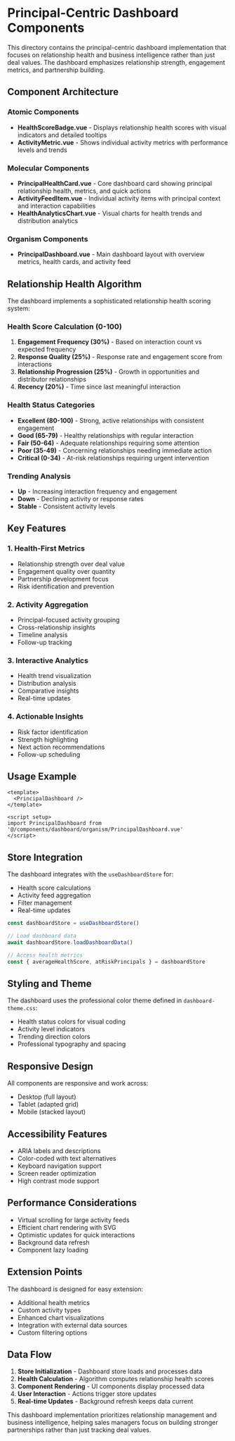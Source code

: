 # Principal-Centric Dashboard Components

This directory contains the principal-centric dashboard implementation that focuses on relationship health and business intelligence rather than just deal values. The dashboard emphasizes relationship strength, engagement metrics, and partnership building.

## Component Architecture

### Atomic Components
- **HealthScoreBadge.vue** - Displays relationship health scores with visual indicators and detailed tooltips
- **ActivityMetric.vue** - Shows individual activity metrics with performance levels and trends

### Molecular Components
- **PrincipalHealthCard.vue** - Core dashboard card showing principal relationship health, metrics, and quick actions
- **ActivityFeedItem.vue** - Individual activity items with principal context and interaction capabilities
- **HealthAnalyticsChart.vue** - Visual charts for health trends and distribution analytics

### Organism Components
- **PrincipalDashboard.vue** - Main dashboard layout with overview metrics, health cards, and activity feed

## Relationship Health Algorithm

The dashboard implements a sophisticated relationship health scoring system:

### Health Score Calculation (0-100)
1. **Engagement Frequency (30%)** - Based on interaction count vs expected frequency
2. **Response Quality (25%)** - Response rate and engagement score from interactions
3. **Relationship Progression (25%)** - Growth in opportunities and distributor relationships
4. **Recency (20%)** - Time since last meaningful interaction

### Health Status Categories
- **Excellent (80-100)** - Strong, active relationships with consistent engagement
- **Good (65-79)** - Healthy relationships with regular interaction
- **Fair (50-64)** - Adequate relationships requiring some attention
- **Poor (35-49)** - Concerning relationships needing immediate action
- **Critical (0-34)** - At-risk relationships requiring urgent intervention

### Trending Analysis
- **Up** - Increasing interaction frequency and engagement
- **Down** - Declining activity or response rates
- **Stable** - Consistent activity levels

## Key Features

### 1. Health-First Metrics
- Relationship strength over deal value
- Engagement quality over quantity
- Partnership development focus
- Risk identification and prevention

### 2. Activity Aggregation
- Principal-focused activity grouping
- Cross-relationship insights
- Timeline analysis
- Follow-up tracking

### 3. Interactive Analytics
- Health trend visualization
- Distribution analysis
- Comparative insights
- Real-time updates

### 4. Actionable Insights
- Risk factor identification
- Strength highlighting
- Next action recommendations
- Follow-up scheduling

## Usage Example

```vue
<template>
  <PrincipalDashboard />
</template>

<script setup>
import PrincipalDashboard from '@/components/dashboard/organism/PrincipalDashboard.vue'
</script>
```

## Store Integration

The dashboard integrates with the `useDashboardStore` for:
- Health score calculations
- Activity feed aggregation
- Filter management
- Real-time updates

```typescript
const dashboardStore = useDashboardStore()

// Load dashboard data
await dashboardStore.loadDashboardData()

// Access health metrics
const { averageHealthScore, atRiskPrincipals } = dashboardStore
```

## Styling and Theme

The dashboard uses the professional color theme defined in `dashboard-theme.css`:
- Health status colors for visual coding
- Activity level indicators
- Trending direction colors
- Professional typography and spacing

## Responsive Design

All components are responsive and work across:
- Desktop (full layout)
- Tablet (adapted grid)
- Mobile (stacked layout)

## Accessibility Features

- ARIA labels and descriptions
- Color-coded with text alternatives
- Keyboard navigation support
- Screen reader optimization
- High contrast mode support

## Performance Considerations

- Virtual scrolling for large activity feeds
- Efficient chart rendering with SVG
- Optimistic updates for quick interactions
- Background data refresh
- Component lazy loading

## Extension Points

The dashboard is designed for easy extension:
- Additional health metrics
- Custom activity types
- Enhanced chart visualizations
- Integration with external data sources
- Custom filtering options

## Data Flow

1. **Store Initialization** - Dashboard store loads and processes data
2. **Health Calculation** - Algorithm computes relationship health scores
3. **Component Rendering** - UI components display processed data
4. **User Interaction** - Actions trigger store updates
5. **Real-time Updates** - Background refresh keeps data current

This dashboard implementation prioritizes relationship management and business intelligence, helping sales managers focus on building stronger partnerships rather than just tracking deal values.